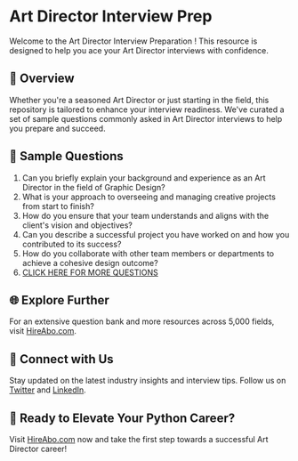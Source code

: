 # Art Director Interview Prep

Welcome to the Art Director Interview Preparation ! This resource is designed to help you ace your Art Director interviews with confidence.

## 🚀 Overview

Whether you're a seasoned Art Director or just starting in the field, this repository is tailored to enhance your interview readiness. We've curated a set of sample questions commonly asked in Art Director interviews to help you prepare and succeed.

## 📝 Sample Questions

1. Can you briefly explain your background and experience as an Art Director in the field of Graphic Design?
2. What is your approach to overseeing and managing creative projects from start to finish?
3. How do you ensure that your team understands and aligns with the client's vision and objectives?
4. Can you describe a successful project you have worked on and how you contributed to its success?
5. How do you collaborate with other team members or departments to achieve a cohesive design outcome?
6. [CLICK HERE FOR MORE QUESTIONS](https://hireabo.com/job/6_0_9/Art%20Director)

## 🌐 Explore Further

For an extensive question bank and more resources across 5,000 fields, visit [HireAbo.com](https://www.hireabo.com).

## 📱 Connect with Us

Stay updated on the latest industry insights and interview tips. Follow us on [Twitter](https://twitter.com/hireabo) and [LinkedIn](https://www.linkedin.com/in/hire-abo-3609972a8/).

## 🚀 Ready to Elevate Your Python Career?

Visit [HireAbo.com](https://www.hireabo.com) now and take the first step towards a successful Art Director career!